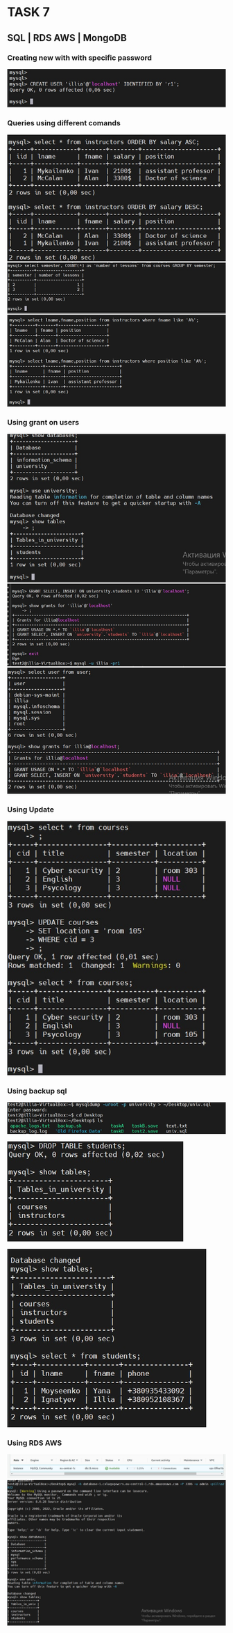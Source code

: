 # TASK 7 
## SQL | RDS AWS | MongoDB

### Creating new with with specific password

![](https://github.com/yanchoys/DevOps_online_Kyiv_2022Q1Q2/blob/main/m7/photos/1.jpg)

### Queries using different comands
![](https://github.com/yanchoys/DevOps_online_Kyiv_2022Q1Q2/blob/main/m7/photos/2.jpg)
![](https://github.com/yanchoys/DevOps_online_Kyiv_2022Q1Q2/blob/main/m7/photos/3.jpg)
![](https://github.com/yanchoys/DevOps_online_Kyiv_2022Q1Q2/blob/main/m7/photos/4.jpg)

### Using grant on users
![](https://github.com/yanchoys/DevOps_online_Kyiv_2022Q1Q2/blob/main/m7/photos/5.jpg)
![](https://github.com/yanchoys/DevOps_online_Kyiv_2022Q1Q2/blob/main/m7/photos/6.jpg)
![](https://github.com/yanchoys/DevOps_online_Kyiv_2022Q1Q2/blob/main/m7/photos/7.jpg)

### Using Update
![](https://github.com/yanchoys/DevOps_online_Kyiv_2022Q1Q2/blob/main/m7/photos/8.jpg)

### Using backup sql
![](https://github.com/yanchoys/DevOps_online_Kyiv_2022Q1Q2/blob/main/m7/photos/9.jpg)

![](https://github.com/yanchoys/DevOps_online_Kyiv_2022Q1Q2/blob/main/m7/photos/10.jpg)

![](https://github.com/yanchoys/DevOps_online_Kyiv_2022Q1Q2/blob/main/m7/photos/11.jpg)

### Using RDS AWS
![](https://github.com/yanchoys/DevOps_online_Kyiv_2022Q1Q2/blob/main/m7/photos/12.jpg)
![](https://github.com/yanchoys/DevOps_online_Kyiv_2022Q1Q2/blob/main/m7/photos/13.jpg)

